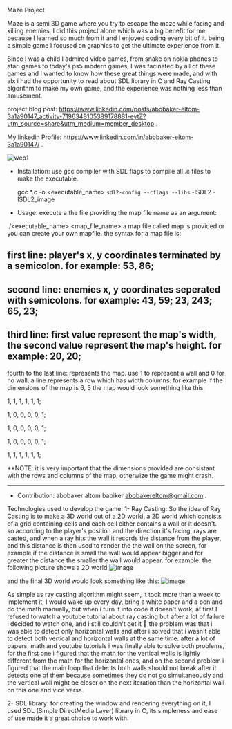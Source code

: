 Maze Project

Maze is a semi 3D game where you try to escape the maze
while facing and killing enemies, I did this project alone
which was a big benefit for me because I learned so much
from it and I enjoyed coding every bit of it. being a simple
game I focused on graphics to get the ultimate experience 
from it.

Since I was a child I admired video games, from snake on nokia phones to atari games to today's ps5 modern games, I was facinated by all of these games and I wanted to know how these great things were made, and with alx i had the opportunity to read about SDL library in C and Ray Casting algorithm to make my own game, and the experience was nothing less than amusement.

project blog post: https://www.linkedin.com/posts/abobaker-eltom-3a1a90147_activity-7196348105389178881-eytZ?utm_source=share&utm_medium=member_desktop .

My linkedin Profile:  https://www.linkedin.com/in/abobaker-eltom-3a1a90147/ .


![wep1](https://github.com/bakka22/maze/assets/135711566/257628d2-c656-4924-b186-e295370b2e04)



* Installation:
	use gcc compiler with SDL flags to compile all .c files to make the executable.

	gcc *.c -o <executable_name> `sdl2-config --cflags --libs` -lSDL2 -lSDL2_image 

* Usage:
	execute a the file providing the map file name as an argument:

./<executable_name> <map_file_name>
a map file called map is provided or you can create your own mapfile.
the syntax for a map file is:

first line:
player's x, y coordinates terminated by a semicolon.
for example:
53, 86;
-------
second line:
enemies x, y coordinates seperated with semicolons.
for example:
43, 59; 23, 243; 65, 23;
-------
third line:
first value represent the map's width, the second value represent the map's height.
for example:
20, 20;
-------
fourth to the last line:
represents the map.
use 1 to represent a wall and 0 for no wall.
a line represents a row which has width columns.
for example if the dimensions of the map is 6, 5 the map would look something like this:

1, 1, 1, 1, 1, 1;

1, 0, 0, 0, 0, 1;

1, 0, 0, 0, 0, 1;

1, 0, 0, 0, 0, 1;

1, 1, 1, 1, 1, 1;

**NOTE: it is very important that the dimensions provided are consistant
with the rows and columns of the map, otherwize the game might crash.

-------------------------------------------------

* Contribution:
abobaker altom babiker <abobakereltom@gmail.com> .

Technologies used to develop the game:
1- Ray Casting:
So the idea of Ray Casting is to make a 3D world out of a 2D world, a 2D world which consists of a grid containing cells and each cell either contains a wall or it doesn't.
so according to the player's position and the direction it's facing, rays are casted, and when a ray hits the wall it records the distance from the player, and this distance is then used to render the the wall on the screen, for example if the distance is small the wall would appear bigger and for greater the distance the smaller the wall would appear.
for example: the following picture shows a 2D world
![image](https://github.com/bakka22/maze/assets/135711566/8a78f113-7be9-49c6-9e51-76a6580ad878)

and the final 3D world would look something like this:
![image](https://github.com/bakka22/maze/assets/135711566/26a7d025-3231-4f6d-b979-998880eaa3e0)

As simple as ray casting algorithm might seem, it took more than a week to implement it, I would wake up every day, bring a white paper and a pen and do the math manually, but when i turn it into code it doesn't work, at first I refused to watch a youtube tutorial about ray casting but after a lot of failure i decided to watch one, and i still couldn't get it 🤣
the problem was that i was able to detect only horizontal walls and after i solved that i wasn't able to detect both vertical and horizontal walls at the same time.
after a lot of papers, math and youtube tutorials i was finally able to solve both problems, for the first one i figured that the math for the vertical walls is lightly different from the math for the horizontal ones, and on the second problem i figured that the main loop that detects both walls should not break after it detects one of them because sometimes they do not go simultaneously and the vertical wall might be closer on the next iteration than the horizontal wall on this one and vice versa.

2- SDL library:
for creating the window and rendering everything on it, I used SDL (Simple DirectMedia Layer) library in C, its simpleness and ease of use made it a great choice to work with.


